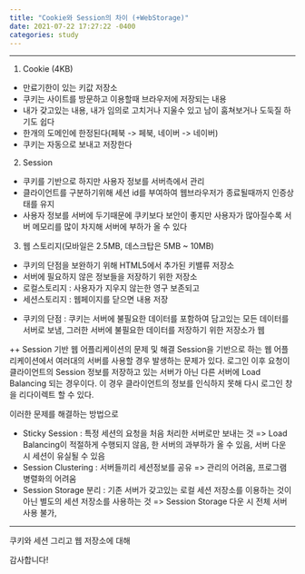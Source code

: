 ```yaml
---
title: "Cookie와 Session의 차이 (+WebStorage)"
date: 2021-07-22 17:27:22 -0400
categories: study
---
```


----
1. Cookie (4KB)
- 만료기한이 있는 키값 저장소
- 쿠키는 사이트를 방문하고 이용할때 브라우저에 저장되는 내용
- 내가 갖고있는 내용, 내가 임의로 고치거나 지울수 있고 남이 훔쳐보거나 도둑질 하기도 쉽다
- 한개의 도메인에 한정된다(페북 -> 페북, 네이버 -> 네이버)
- 쿠키는 자동으로 보내고 저장한다

2. Session
- 쿠키를 기반으로 하지만 사용자 정보를 서버측에서 관리
- 클라이언트를 구분하기위해 세션 id를 부여하여 웹브라우저가 종료될때까지 인증상태를 유지
- 사용자 정보를 서버에 두기때문에 쿠키보다 보안이 좋지만 사용자가 많아질수록 서버 메모리를 많이 차지해 서버에 부하가 올 수 있다


 3. 웹 스토리지(모바일은 2.5MB, 데스크탑은 5MB ~ 10MB)
 - 쿠키의 단점을 보완하기 위해 HTML5에서 추가된 키밸류 저장소
 - 서버에 필요하지 않은 정보들을 저장하기 위한 저장소
 - 로컬스토리지 : 사용자가 지우지 않는한 영구 보존되고
 - 세션스토리지 : 웹페이지를 닫으면 내용 저장

* 쿠키의 단점 : 쿠키는 서버에 불필요한 데이터를 포함하여 담고있는 모든 데이터를 서버로 보냄, 그러한 서버에 불필요한 데이터를 저장하기 위한 저장소가 웹 

++ Session 기반 웹 어플리케이션의 문제 및 해결
Session을 기반으로 하는 웹 어플리케이션에서 여러대의 서버를 사용할 경우 발생하는 문제가 있다.
로그인 이후 요청이 클라이언트의 Session 정보를 저장하고 있는 서버가 아닌 다른 서버에 Load Balancing 되는 경우이다.
이 경우 클라이언트의 정보를 인식하지 못해 다시 로그인 창을 리다이렉트 할 수 있다.

이러한 문제를 해결하는 방법으로
- Sticky Session : 특정 세션의 요청을 처음 처리한 서버로만 보내는 것
 => Load Balancing이 적절하게 수행되지 않음, 한 서버의 과부하가 올 수 있음, 서버 다운 시 세션이 유실될 수 있음
- Session Clustering : 서버들끼리 세션정보를 공유
 => 관리의 어려움, 프로그램 병렬화의 어려움
- Session Storage 분리 : 기존 서버가 갖고있는 로컬 세션 저장소를 이용하는 것이 아닌 별도의 세션 저장소를 사용하는 것
 => Session Storage 다운 시 전체 서버 사용 불가, 
 
----

쿠키와 세션 그리고 웹 저장소에 대해 

감사합니다!
